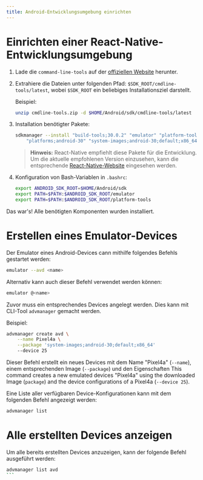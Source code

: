 ```yaml
---
title: Android-Entwicklungsumgebung einrichten
---
```


# Einrichten einer React-Native-Entwicklungsumgebung 

1. Lade die `command-line-tools` auf der
   [offiziellen Website](https://developer.android.com/studio/#downloads)
   herunter.
      
2. Extrahiere die Dateien unter folgenden Pfad:
   `$SDK_ROOT/cmdline-tools/latest`, 
   wobei `$SDK_ROOT` ein beliebiges Installationsziel darstellt.
   
   Beispiel:
   ```sh
   unzip cmdline-tools.zip -d $HOME/Android/sdk/cmdline-tools/latest
   ```

3. Installation benötigter Pakete:
   ```sh
   sdkmanager --install "build-tools;30.0.2" "emulator" "platform-tools" \
       "platforms;android-30" "system-images;android-30;default;x86_64"
   ```
   
   > **Hinweis:** React-Native empfiehlt diese Pakete für die Entwicklung.
   > Um die aktuelle empfohlenen Version einzusehen, kann die entsprechende
   > [React-Native-Website](https://reactnative.dev/docs/environment-setup)
   > eingesehen werden.
   
   
4. Konfiguration von Bash-Variablen in `.bashrc`:
   ```sh
   export ANDROID_SDK_ROOT=$HOME/Android/sdk
   export PATH=$PATH:$ANDROID_SDK_ROOT/emulator
   export PATH=$PATH:$ANDROID_SDK_ROOT/platform-tools
   ```

Das war's! Alle benötigten Komponenten wurden installiert.


# Erstellen eines Emulator-Devices 

Der Emulator eines Android-Devices cann mithilfe folgendes Befehls gestartet
werden:
```sh
emulator --avd <name>
```
Alternativ kann auch dieser Befehl verwendet werden können:
```sh
emulator @<name>
```

Zuvor muss ein entsprechendes Devices angelegt werden. Dies kann mit CLI-Tool
`advmanager` gemacht werden.

Beispiel:
```sh
advmanager create avd \
    --name Pixel4a \
    --package 'system-images;android-30;default;x86_64'
    --device 25
```

Dieser Befehl erstellt ein neues Devices mit dem Name "Pixel4a" (`--name`),
einem entsprechenden Image (`--package`) und den Eigenschaften 
This command creates a new emulated devices "Pixel4a" using the downloaded
Image (`package`) and the device configurations of a Pixel4a (`--device 25`). 

Eine Liste aller verfügbaren Device-Konfigurationen kann mit dem folgenden
Befehl angezeigt werden:
```sh
advmanager list
```


# Alle erstellten Devices anzeigen

Um alle bereits erstellten Devices anzuzeigen, kann der folgende Befehl
ausgeführt werden:
````sh
advmanager list avd
```
